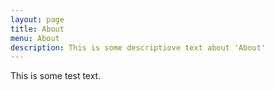 ```yaml
---
layout: page
title: About
menu: About
description: This is some descriptiove text about 'About'
---
```


This is some test text.